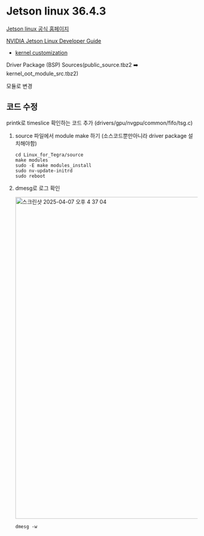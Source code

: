 # Jetson linux 36.4.3
[Jetson linux 공식 홈페이지](https://developer.nvidia.com/embedded/jetson-linux-r3643) 

[NVIDIA Jetson Linux Developer Guide](https://docs.nvidia.com/jetson/archives/r36.4.3/DeveloperGuide/)

- [kernel customization](https://docs.nvidia.com/jetson/archives/r36.4.3/DeveloperGuide/SD/Kernel/KernelCustomization.html) 

Driver Package (BSP) Sources(public_source.tbz2 ➡️ kernel_oot_module_src.tbz2) 

모듈로 변경 

## 코드 수정  

printk로 timeslice 확인하는 코드 추가 (drivers/gpu/nvgpu/common/fifo/tsg.c)

1. source 파일에서 module make 하기 (소스코드뿐만아니라 driver package 설치해야함)

       cd Linux_for_Tegra/source
       make modules
       sudo -E make modules_install
       sudo nv-update-initrd
       sudo reboot  
2. dmesg로 로그 확인
   
   <img width="848" alt="스크린샷 2025-04-07 오후 4 37 04" src="https://github.com/user-attachments/assets/46a29e11-4c15-4190-8af8-4fa8adf822da" />

       dmesg -w
